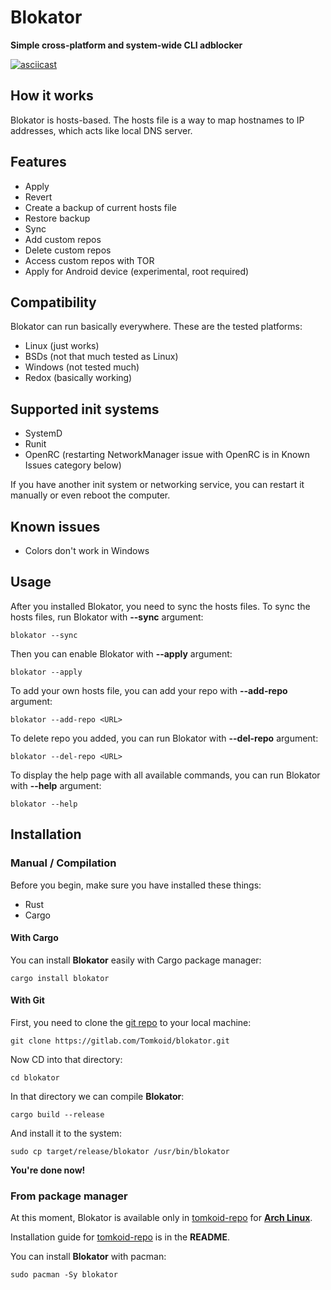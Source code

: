 # Blokator
**Simple cross-platform and system-wide CLI adblocker**

[![asciicast](https://asciinema.org/a/520298.svg)](https://asciinema.org/a/520298)

## How it works
Blokator is hosts-based. The hosts file is a way to map hostnames to IP addresses, which acts like local DNS server.

## Features
- Apply
- Revert
- Create a backup of current hosts file
- Restore backup
- Sync
- Add custom repos
- Delete custom repos
- Access custom repos with TOR
- Apply for Android device (experimental, root required)

## Compatibility
Blokator can run basically everywhere. These are the tested platforms:
- Linux (just works)
- BSDs (not that much tested as Linux)
- Windows (not tested much)
- Redox (basically working)

## Supported init systems
- SystemD
- Runit
- OpenRC (restarting NetworkManager issue with OpenRC is in Known Issues category below)

If you have another init system or networking service, you can restart it manually or even reboot the computer.

## Known issues
- Colors don't work in Windows

## Usage
After you installed Blokator, you need to sync the hosts files. To sync the hosts files, run Blokator with **--sync** argument:

```
blokator --sync
```

Then you can enable Blokator with **--apply** argument:

```
blokator --apply
```

To add your own hosts file, you can add your repo with **--add-repo** argument:

```
blokator --add-repo <URL>
```

To delete repo you added, you can run Blokator with **--del-repo** argument:

```
blokator --del-repo <URL>
```

To display the help page with all available commands, you can run Blokator with **--help** argument:

```
blokator --help
```

## Installation
### Manual / Compilation
Before you begin, make sure you have installed these things:
- Rust
- Cargo

#### With Cargo
You can install **Blokator** easily with Cargo package manager:
```
cargo install blokator
```

#### With Git
First, you need to clone the [git repo](https://gitlab.com/Tomkoid/blokator) to your local machine:

```
git clone https://gitlab.com/Tomkoid/blokator.git
```

Now CD into that directory:

```
cd blokator
```

In that directory we can compile **Blokator**:

```
cargo build --release
```

And install it to the system:

```
sudo cp target/release/blokator /usr/bin/blokator
```

**You're done now!**

### From package manager
At this moment, Blokator is available only in [tomkoid-repo](https://gitlab.com/Tomkoid/tomkoid-repo) for **[Arch Linux](https://archlinux.org)**.

Installation guide for [tomkoid-repo](https://gitlab.com/Tomkoid/tomkoid-repo) is in the **README**.

You can install **Blokator** with pacman:
```
sudo pacman -Sy blokator
```
